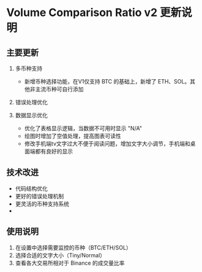 # Volume Comparison Ratio v2 更新说明
## 主要更新
1. 多币种支持
   
   - 新增币种选择功能，在V1仅支持 BTC 的基础上，新增了 ETH、SOL。其他非主流币种可自行添加
     
2. 错误处理优化
     
3. 数据显示优化
   
   - 优化了表格显示逻辑，当数据不可用时显示 "N/A"
   - 绘图时增加了空值处理，提高图表可读性
   - 修改手机端tv文字过大不便于阅读问题，增加文字大小调节，手机端和桌面端都有良好的显示
     
## 技术改进
- 代码结构优化
- 更好的错误处理机制
- 更灵活的币种支持系统
- 
## 使用说明
1. 在设置中选择需要监控的币种（BTC/ETH/SOL）
2. 选择合适的文字大小（Tiny/Normal）
3. 查看各大交易所相对于 Binance 的成交量比率
